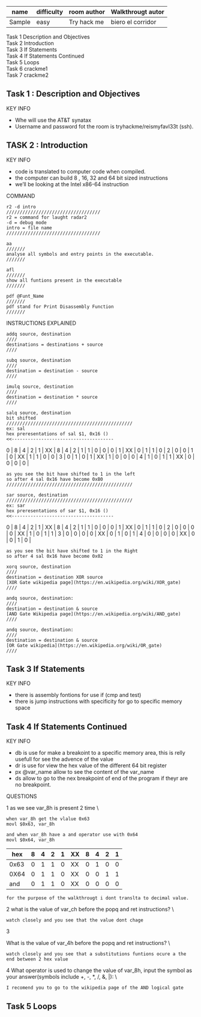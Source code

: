 |name     | difficulty | room author | Walkthrougt autor |
|---------|------------|-------------|-------------------|
|Sample   |  easy      | Try hack me | biero el corridor |



Task 1 Description and Objectives \
Task 2 Introduction \
Task 3 If Statements \
Task 4 If Statements Continued \
Task 5 Loops \
Task 6 crackme1 \
Task 7 crackme2 



## Task 1 : Description and Objectives 

KEY INFO 
+ Whe will use the AT&T synatax 
+ Username and password fot the room is tryhackme/reismyfavl33t (ssh). 

## TASK 2 : Introduction 

KEY INFO 
+ code is translated to computer code when compiled. 
+ the computer can build 8 , 16, 32 and 64 bit sized instructions
+ we’ll be looking at the Intel x86-64 instruction

COMMAND 

    r2 -d intro
    ///////////////////////////////////
    r2 = command for laught radar2
    -d = debug mode
    intro = file name
    ///////////////////////////////////

    aa
    ///////
    analyse all symbols and entry points in the executable.
    ///////

    afl
    ///////
    show all funtions present in the executable
    ///////

    pdf @Funt_Name
    ///////
    pdf stand for Print Disassembly Function
    ///////

INSTRUCTIONS EXPLAINED 

    addq source, destination
    ////
    destinations = destinations + source
    ////

    subq source, destination
    ////
    destination = destination - source
    ////

    imulq source, destination
    ////
    destination = destination * source
    ////

    salq source, destination
    bit shifted 
    ///////////////////////////////////////////////
    ex: sal
    hex preresentations of sal $1, 0x16 ()
    <<--------------------------------------
0 | 8 | 4 | 2 | 1 | XX | 8 | 4 | 2 | 1 | 
1 | 0 | 0 | 0 | 1 | XX | 0 | 1 | 1 | 0 |
2 | 0 | 0 | 1 | 0 | XX | 1 | 1 | 0 | 0 |
3 | 0 | 1 | 0 | 1 | XX | 1 | 0 | 0 | 0 |
4 | 1 | 0 | 1 | 1 | XX | 0 | 0 | 0 | 0 |

    as you see the bit have shifted to 1 in the left
    so after 4 sal 0x16 have become 0xB0
    ///////////////////////////////////////////////

    sar source, destination
    ///////////////////////////////////////////////
    ex: sar 
    hex preresentations of sar $1, 0x16 ()
    <<--------------------------------------
0 | 8 | 4 | 2 | 1 | XX | 8 | 4 | 2 | 1 | 
1 | 0 | 0 | 0 | 1 | XX | 0 | 1 | 1 | 0 |
2 | 0 | 0 | 0 | 0 | XX | 1 | 0 | 1 | 1 |
3 | 0 | 0 | 0 | 0 | XX | 0 | 1 | 0 | 1 |
4 | 0 | 0 | 0 | 0 | XX | 0 | 0 | 1 | 0 |

    as you see the bit have shifted to 1 in the Right
    so after 4 sal 0x16 have become 0x02

    xorq source, destination 
    ////
    destination = destination XOR source
    [XOR Gate wikipedia page](https://en.wikipedia.org/wiki/XOR_gate)
    ////

    andq source, destination: 
    ////
    destination = destination & source
    [AND Gate Wikipedia page](https://en.wikipedia.org/wiki/AND_gate)
    ////

    andq source, destination: 
    ////
    destination = destination & source
    [OR Gate wikipedia](https://en.wikipedia.org/wiki/OR_gate)
    ////

## Task 3 If Statements 

KEY INFO 

+ there is assembly fontions for use if (cmp and test)
+ there is jump instructions with specificity for go to specific memory space

## Task 4 If Statements Continued 

KEY INFO 

+ db is use for make a breakoint to a specific memory area, this is relly usefull for see the advence of the value
+ dr is use for view the hex value of the different 64 bit register
+ px @var_name allow to see the content of the var_name
+ ds allow to go to the nex breakpoint of end of the program if theyr are no breakpoint. 

QUESTIONS

1 as we see var_8h is present 2 time \

    when var_8h get the vlalue 0x63
    movl $0x63, var_8h

    and when var_8h have a and operator use with 0x64
    movl $0x64, var_8h

hex  | 8 | 4 | 2 | 1 | XX | 8 | 4 | 2 | 1 |
|----|---|---|---|---|----|---|---|---|---|
0x63 | 0 | 1 | 1 | 0 | XX | 0 | 1 | 0 | 0 |
0X64 | 0 | 1 | 1 | 0 | XX | 0 | 0 | 1 | 1 |
and  | 0 | 1 | 1 | 0 | XX | 0 | 0 | 0 | 0 |

    for the purpose of the walkthrougt i dont translta to decimal value. 

2 what is the value of var_ch before the popq and ret instructions? \

    watch closely and you see that the value dont chage

3 

What is the value of var_4h before the popq and ret instructions? \

    watch closely and you see that a substitutions funtions ocure a the end between 2 hex value

4 
What operator is used to change the value of var_8h, input the symbol as your answer(symbols include +, -, *, /, &, |): \

    I recomend you to go to the wikipedia page of the AND logical gate


## Task 5 Loops 
